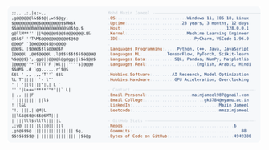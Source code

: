 <picture>
  <source srcset="https://raw.githubusercontent.com/mmazinjameel/mmazinjameel/main/dark_mode.svg?v=1739823015" media="(prefers-color-scheme: dark)">
  <img src="https://raw.githubusercontent.com/mmazinjameel/mmazinjameel/main/light_mode.svg?v=1739823015">
</picture>

